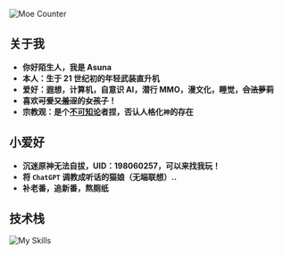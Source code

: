 ![Moe Counter](https://count.getloli.com/get/@Moe-Counter?theme=rule34)

## 关于我

- **你好陌生人，我是 Asuna**
- **本人：生于 21 世纪初的年轻武装直升机**
- **爱好：遐想，计算机，自意识 AI，潜行 MMO，漫文化，睡觉，~~合法萝莉~~**
- **喜欢~~可爱又羞涩~~的~~女孩子~~！**
- **宗教观：是个[不可知论](https://zh.wikipedia.org/zh-hans/%E4%B8%8D%E5%8F%AF%E7%9F%A5%E8%AE%BA%E8%80%85)者捏，否认人格化`神`的存在**

## 小爱好

- **沉迷原神无法自拔，UID：198060257，可以来找我玩！**
- **将 `ChatGPT` 调教成听话的猫娘（无端联想）..**
- **补老番，追新番，熬厕纸**

## 技术栈

![My Skills](https://skillicons.dev/icons?i=arch,bash,c,cloudflare,css,discord,git,github,githubactions,gmail,gulp,html,js,linux,md,netlify,npm,obsidian,ps,powershell,pr,py,stackoverflow,svg,twitter,vercel,vim,vscode,windows,wordpress)

